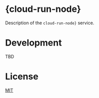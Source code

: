 # {cloud-run-node}

Description of the `cloud-run-node}` service.

# Development

TBD

# License

[MIT](./LICENSE)